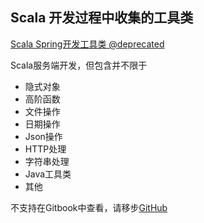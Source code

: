 Scala 开发过程中收集的工具类
---

[Scala Spring开发工具类 @deprecated](./ScalaUtil.md)

Scala服务端开发，但包含并不限于

* 隐式对象
* 高阶函数
* 文件操作
* 日期操作
* Json操作
* HTTP处理
* 字符串处理
* Java工具类
* 其他

不支持在Gitbook中查看，请移步[GitHub](https://github.com/jxnu-liguobin/cs-summary-reflection/tree/master/src/main/java/cn/edu/jxnu/scala/utils)
